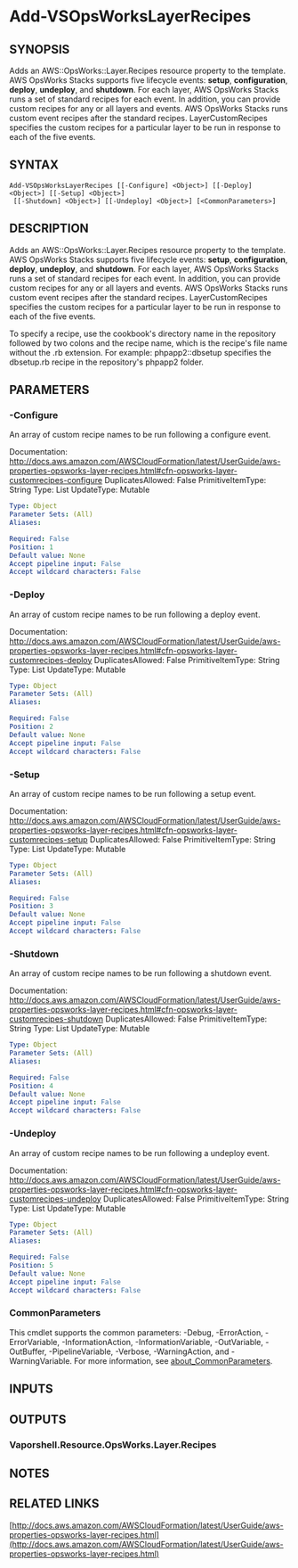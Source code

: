# Add-VSOpsWorksLayerRecipes

## SYNOPSIS
Adds an AWS::OpsWorks::Layer.Recipes resource property to the template.
AWS OpsWorks Stacks supports five lifecycle events: **setup**, **configuration**, **deploy**, **undeploy**, and **shutdown**.
For each layer, AWS OpsWorks Stacks runs a set of standard recipes for each event.
In addition, you can provide custom recipes for any or all layers and events.
AWS OpsWorks Stacks runs custom event recipes after the standard recipes.
LayerCustomRecipes specifies the custom recipes for a particular layer to be run in response to each of the five events.

## SYNTAX

```
Add-VSOpsWorksLayerRecipes [[-Configure] <Object>] [[-Deploy] <Object>] [[-Setup] <Object>]
 [[-Shutdown] <Object>] [[-Undeploy] <Object>] [<CommonParameters>]
```

## DESCRIPTION
Adds an AWS::OpsWorks::Layer.Recipes resource property to the template.
AWS OpsWorks Stacks supports five lifecycle events: **setup**, **configuration**, **deploy**, **undeploy**, and **shutdown**.
For each layer, AWS OpsWorks Stacks runs a set of standard recipes for each event.
In addition, you can provide custom recipes for any or all layers and events.
AWS OpsWorks Stacks runs custom event recipes after the standard recipes.
LayerCustomRecipes specifies the custom recipes for a particular layer to be run in response to each of the five events.

To specify a recipe, use the cookbook's directory name in the repository followed by two colons and the recipe name, which is the recipe's file name without the .rb extension.
For example: phpapp2::dbsetup specifies the dbsetup.rb recipe in the repository's phpapp2 folder.

## PARAMETERS

### -Configure
An array of custom recipe names to be run following a configure event.

Documentation: http://docs.aws.amazon.com/AWSCloudFormation/latest/UserGuide/aws-properties-opsworks-layer-recipes.html#cfn-opsworks-layer-customrecipes-configure
DuplicatesAllowed: False
PrimitiveItemType: String
Type: List
UpdateType: Mutable

```yaml
Type: Object
Parameter Sets: (All)
Aliases:

Required: False
Position: 1
Default value: None
Accept pipeline input: False
Accept wildcard characters: False
```

### -Deploy
An array of custom recipe names to be run following a deploy event.

Documentation: http://docs.aws.amazon.com/AWSCloudFormation/latest/UserGuide/aws-properties-opsworks-layer-recipes.html#cfn-opsworks-layer-customrecipes-deploy
DuplicatesAllowed: False
PrimitiveItemType: String
Type: List
UpdateType: Mutable

```yaml
Type: Object
Parameter Sets: (All)
Aliases:

Required: False
Position: 2
Default value: None
Accept pipeline input: False
Accept wildcard characters: False
```

### -Setup
An array of custom recipe names to be run following a setup event.

Documentation: http://docs.aws.amazon.com/AWSCloudFormation/latest/UserGuide/aws-properties-opsworks-layer-recipes.html#cfn-opsworks-layer-customrecipes-setup
DuplicatesAllowed: False
PrimitiveItemType: String
Type: List
UpdateType: Mutable

```yaml
Type: Object
Parameter Sets: (All)
Aliases:

Required: False
Position: 3
Default value: None
Accept pipeline input: False
Accept wildcard characters: False
```

### -Shutdown
An array of custom recipe names to be run following a shutdown event.

Documentation: http://docs.aws.amazon.com/AWSCloudFormation/latest/UserGuide/aws-properties-opsworks-layer-recipes.html#cfn-opsworks-layer-customrecipes-shutdown
DuplicatesAllowed: False
PrimitiveItemType: String
Type: List
UpdateType: Mutable

```yaml
Type: Object
Parameter Sets: (All)
Aliases:

Required: False
Position: 4
Default value: None
Accept pipeline input: False
Accept wildcard characters: False
```

### -Undeploy
An array of custom recipe names to be run following a undeploy event.

Documentation: http://docs.aws.amazon.com/AWSCloudFormation/latest/UserGuide/aws-properties-opsworks-layer-recipes.html#cfn-opsworks-layer-customrecipes-undeploy
DuplicatesAllowed: False
PrimitiveItemType: String
Type: List
UpdateType: Mutable

```yaml
Type: Object
Parameter Sets: (All)
Aliases:

Required: False
Position: 5
Default value: None
Accept pipeline input: False
Accept wildcard characters: False
```

### CommonParameters
This cmdlet supports the common parameters: -Debug, -ErrorAction, -ErrorVariable, -InformationAction, -InformationVariable, -OutVariable, -OutBuffer, -PipelineVariable, -Verbose, -WarningAction, and -WarningVariable. For more information, see [about_CommonParameters](http://go.microsoft.com/fwlink/?LinkID=113216).

## INPUTS

## OUTPUTS

### Vaporshell.Resource.OpsWorks.Layer.Recipes
## NOTES

## RELATED LINKS

[http://docs.aws.amazon.com/AWSCloudFormation/latest/UserGuide/aws-properties-opsworks-layer-recipes.html](http://docs.aws.amazon.com/AWSCloudFormation/latest/UserGuide/aws-properties-opsworks-layer-recipes.html)

